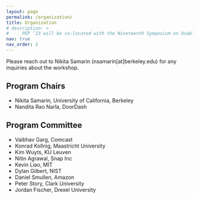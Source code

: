 ```yaml
---
layout: page
permalink: /organization/
title: Organization
# description: > 
#     PEP ’23 will be co-located with the Nineteenth Symposium on Usable Privacy and Security (SOUPS 2023).
nav: true
nav_order: 2
---
```


Please reach out to Nikita Samarin (nsamarin[at]berkeley.edu) for any inquiries about the workshop.

<!-- ## General Chair
* ...  -->

## Program Chairs
* Nikita Samarin, University of California, Berkeley
* Nandita Rao Narla, DoorDash

## Program Committee
* Vaibhav Garg, Comcast
* Konrad Kollnig, Maastricht University
* Kim Wuyts, KU Leuven
* Nitin Agrawal, Snap Inc
* Kevin Liao, MIT
* Dylan Gilbert, NIST
* Daniel Smullen, Amazon
* Peter Story, Clark University
* Jordan Fischer, Drexel University










